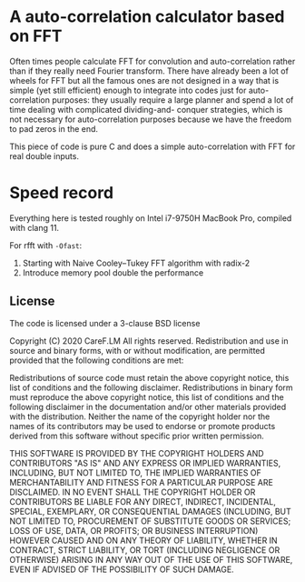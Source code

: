 A auto-correlation calculator based on FFT
==========================================

Often times people calculate FFT for convolution and auto-correlation 
rather than if they really need Fourier transform. There have already 
been a lot of wheels for FFT but all the famous ones are not designed 
in a way that is simple (yet still efficient) enough to integrate into
codes just for auto-correlation purposes: they usually require a large
planner and spend a lot of time dealing with complicated dividing-and-
conquer strategies, which is not necessary for auto-correlation purposes
because we have the freedom to pad zeros in the end. 

This piece of code is pure C and does a simple auto-correlation with
FFT for real double inputs.

Speed record
============
Everything here is tested roughly on Intel i7-9750H MacBook Pro, compiled with 
clang 11.

For rfft with `-Ofast`:
1. Starting with Naive Cooley–Tukey FFT algorithm with radix-2 
2. Introduce memory pool double the performance

License
----------
The code is licensed under a 3-clause BSD license

Copyright (C) 2020 CareF.LM
All rights reserved.
Redistribution and use in source and binary forms, with or without modification,
are permitted provided that the following conditions are met:

Redistributions of source code must retain the above copyright notice, this
list of conditions and the following disclaimer.
Redistributions in binary form must reproduce the above copyright notice, this
list of conditions and the following disclaimer in the documentation and/or
other materials provided with the distribution.
Neither the name of the copyright holder nor the names of its contributors may
be used to endorse or promote products derived from this software without
specific prior written permission.

THIS SOFTWARE IS PROVIDED BY THE COPYRIGHT HOLDERS AND CONTRIBUTORS "AS IS" AND
ANY EXPRESS OR IMPLIED WARRANTIES, INCLUDING, BUT NOT LIMITED TO, THE IMPLIED
WARRANTIES OF MERCHANTABILITY AND FITNESS FOR A PARTICULAR PURPOSE ARE
DISCLAIMED. IN NO EVENT SHALL THE COPYRIGHT HOLDER OR CONTRIBUTORS BE LIABLE FOR
ANY DIRECT, INDIRECT, INCIDENTAL, SPECIAL, EXEMPLARY, OR CONSEQUENTIAL DAMAGES
(INCLUDING, BUT NOT LIMITED TO, PROCUREMENT OF SUBSTITUTE GOODS OR SERVICES;
LOSS OF USE, DATA, OR PROFITS; OR BUSINESS INTERRUPTION) HOWEVER CAUSED AND ON
ANY THEORY OF LIABILITY, WHETHER IN CONTRACT, STRICT LIABILITY, OR TORT
(INCLUDING NEGLIGENCE OR OTHERWISE) ARISING IN ANY WAY OUT OF THE USE OF THIS
SOFTWARE, EVEN IF ADVISED OF THE POSSIBILITY OF SUCH DAMAGE.
